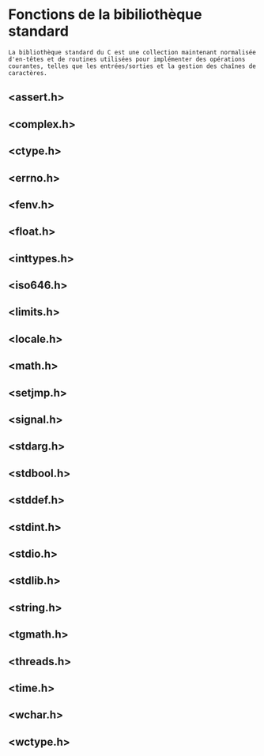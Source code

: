 # Fonctions de la bibiliothèque standard

```
La bibliothèque standard du C est une collection maintenant normalisée d'en-têtes et de routines utilisées pour implémenter des opérations courantes, telles que les entrées/sorties et la gestion des chaînes de caractères.
```

## <assert.h>
## <complex.h>
## <ctype.h>
## <errno.h>
## <fenv.h>
## <float.h>
## <inttypes.h>
## <iso646.h>
## <limits.h>
## <locale.h>
## <math.h>
## <setjmp.h>
## <signal.h>
## <stdarg.h>
## <stdbool.h>
## <stddef.h>
## <stdint.h>
## <stdio.h>
## <stdlib.h>
## <string.h>
## <tgmath.h>
## <threads.h>
## <time.h>
## <wchar.h>
## <wctype.h>

